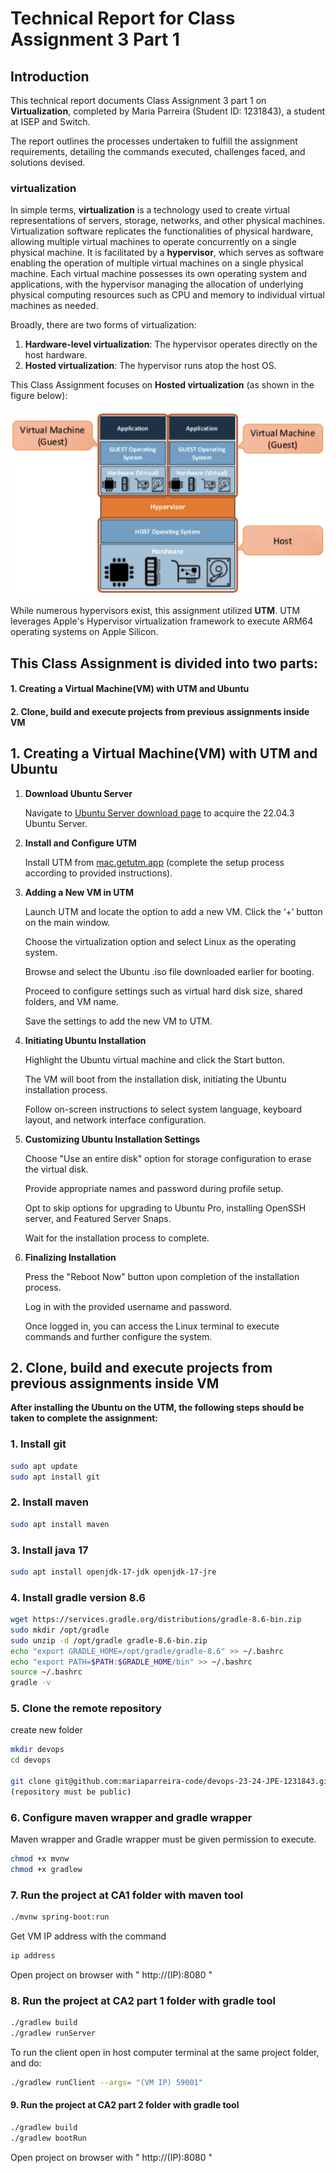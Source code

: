 # Technical Report for Class Assignment 3 Part 1

## Introduction

This technical report documents Class Assignment 3 part 1 on **Virtualization**, completed by Maria Parreira (Student ID: 1231843), a student at ISEP and Switch.

The report outlines the processes undertaken to fulfill the assignment requirements, detailing the commands executed, challenges faced, and solutions devised.

### **virtualization**

In simple terms, **virtualization** is a technology used to create virtual representations of servers, storage, networks, and other physical machines. 
Virtualization software replicates the functionalities of physical hardware, allowing multiple virtual machines to operate concurrently on a single physical machine.
It is facilitated by a **hypervisor**, which serves as software enabling the operation of multiple virtual machines on a single physical machine. 
Each virtual machine possesses its own operating system and applications, with the hypervisor managing the allocation of underlying physical computing resources such as CPU and memory to individual virtual machines as needed.

Broadly, there are two forms of virtualization:

1. **Hardware-level virtualization**: The hypervisor operates directly on the host hardware.
2. **Hosted virtualization**: The hypervisor runs atop the host OS.

This Class Assignment focuses on **Hosted virtualization** (as shown in the figure below):

![VirtualMachine.png](images/VirtualMachine.png)

While numerous hypervisors exist, this assignment utilized **UTM**. UTM leverages Apple's Hypervisor virtualization framework to execute ARM64 operating systems on Apple Silicon.

## This Class Assignment is divided into two parts:

#### 1. Creating a Virtual Machine(VM) with UTM and Ubuntu

#### 2. Clone, build and execute projects from previous assignments inside VM


## 1. Creating a Virtual Machine(VM) with UTM and Ubuntu


1. **Download Ubuntu Server**

    Navigate to [Ubuntu Server download page](https://ubuntu.com/download/server/arm) to acquire the 22.04.3 Ubuntu Server.


2. **Install and Configure UTM**

    Install UTM from [mac.getutm.app](https://mac.getutm.app) (complete the setup process according to provided instructions).


3. **Adding a New VM in UTM**

    Launch UTM and locate the option to add a new VM.
    Click the ‘+’ button on the main window.
    
    Choose the virtualization option and select Linux as the operating system.
    
    Browse and select the Ubuntu .iso file downloaded earlier for booting.
    
    Proceed to configure settings such as virtual hard disk size, shared folders, and VM name.
    
    Save the settings to add the new VM to UTM.


4. **Initiating Ubuntu Installation**

    Highlight the Ubuntu virtual machine and click the Start button.

    The VM will boot from the installation disk, initiating the Ubuntu installation process.

    Follow on-screen instructions to select system language, keyboard layout, and network interface configuration.


5. **Customizing Ubuntu Installation Settings**

    Choose "Use an entire disk" option for storage configuration to erase the virtual disk.
    
    Provide appropriate names and password during profile setup.
    
    Opt to skip options for upgrading to Ubuntu Pro, installing OpenSSH server, and Featured Server Snaps.
    
    Wait for the installation process to complete.


6. **Finalizing Installation**

    Press the "Reboot Now" button upon completion of the installation process.
    
    Log in with the provided username and password.
    
    Once logged in, you can access the Linux terminal to execute commands and further configure the system.


## 2. Clone, build and execute projects from previous assignments inside VM

**After installing the Ubuntu on the UTM, the following steps should be taken to complete the assignment:**


### 1. Install git
```bash
sudo apt update
sudo apt install git
```

### 2. Install maven
```bash
sudo apt install maven
```

### 3. Install java 17
```bash
sudo apt install openjdk-17-jdk openjdk-17-jre
```

### 4. Install gradle version 8.6
```bash
wget https://services.gradle.org/distributions/gradle-8.6-bin.zip
sudo mkdir /opt/gradle
sudo unzip -d /opt/gradle gradle-8.6-bin.zip
echo "export GRADLE_HOME=/opt/gradle/gradle-8.6" >> ~/.bashrc
echo "export PATH=$PATH:$GRADLE_HOME/bin" >> ~/.bashrc
source ~/.bashrc
gradle -v
```

### 5. Clone the remote repository
create new folder 
```bash
mkdir devops
cd devops

git clone git@github.com:mariaparreira-code/devops-23-24-JPE-1231843.git
(repository must be public)
```

### 6. Configure maven wrapper and gradle wrapper

Maven wrapper and Gradle wrapper must be given permission to execute.
```bash
chmod +x mvnw
chmod +x gradlew
```

### 7. Run the project at CA1 folder with maven tool

```bash
./mvnw spring-boot:run
```
Get VM IP address with the command
```bash
ip address
```
Open project on browser with " http://(IP):8080 "

### 8. Run the project at CA2 part 1 folder with gradle tool

```bash
./gradlew build
./gradlew runServer
```

To run the client open in host computer terminal at the same project folder, and do:
```bash
./gradlew runClient --args= "(VM IP) 59001" 
```

#### 9. Run the project at CA2 part 2 folder with gradle tool

```bash
./gradlew build
./gradlew bootRun
```
Open project on browser with " http://(IP):8080 "